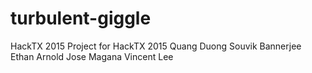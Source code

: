# turbulent-giggle
HackTX 2015
Project for HackTX 2015
Quang Duong
Souvik Bannerjee
Ethan Arnold
Jose Magana
Vincent Lee
